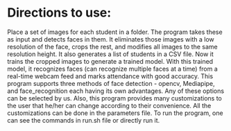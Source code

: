 
# Directions to use:

Place a set of images for each student in a folder. The program takes these as input and detects faces in them. It eliminates those images with a low resolution of the face, crops the rest, and modifies all images to the same resolution height. It also generates a list of students in a CSV file. Now it trains the cropped images to generate a trained model. With this trained model, it recognizes faces (can recognize multiple faces at a time) from a real-time webcam feed and marks attendance with good accuracy. This program supports three methods of face detection - opencv, Mediapipe, and face_recognition each having its own advantages. Any of these options can be selected by us. Also, this program provides many customizations to the user that he/her can change according to their convenience. All the customizations can be done in the parameters file. To run the program, one can see the commands in run.sh file or directly run it.
